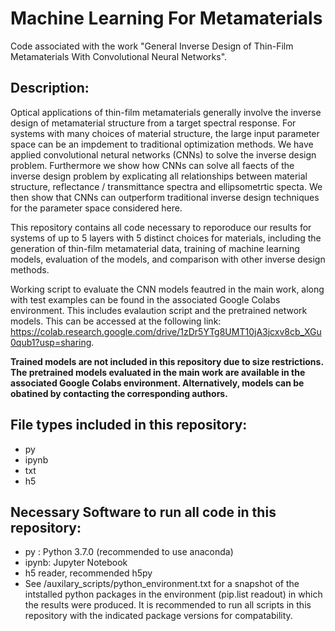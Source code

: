 # Machine Learning For Metamaterials

Code associated with the work "General Inverse Design of Thin-Film Metamaterials With Convolutional Neural Networks". 

## Description:

Optical applications of thin-film metamaterials generally involve the inverse design of metamaterial structure from a target spectral response. For systems with many choices of material structure, the large input parameter space can be an impdement to traditional optimization methods. We have applied convolutional netural networks (CNNs) to solve the inverse design problem. Furthermore we show how CNNs can solve all faects of the inverse design problem by explicating all relationships between material structure, reflectance / transmittance spectra and ellipsometrtic specta. We then show that CNNs can outperform traditional inverse design techniques for the parameter space considered here.

This repository contains all code necessary to reporoduce our results for systems of up to 5 layers with 5 distinct choices for materials, including the generation of thin-film metamaterial data, training of machine learning models, evaluation of the models, and comparison with other inverse design methods.

Working script to evaluate the CNN models feautred in the main work, along with test examples can be found in the associated Google Colabs environment. This includes evalaution script and the pretrained network models. This can be accessed at the following link:
https://colab.research.google.com/drive/1zDr5YTg8UMT10jA3jcxv8cb_XGu0qub1?usp=sharing. 

__Trained models are not included in this repository due to size restrictions. The pretrained models evaluated in the main work are available in the associated Google Colabs environment. Alternatively, models can be obatined by contacting the corresponding authors.__


## File types included in this repository:
- py 
- ipynb
- txt
- h5


## Necessary Software to run all code in this repository:
- py   : Python 3.7.0 (recommended to use anaconda)
- ipynb: Jupyter Notebook
- h5 reader, recommended h5py
- See /auxilary_scripts/python_environment.txt for a snapshot of the intstalled python packages in the environment (pip.list readout) in which the results were produced. It is recommended to run all scripts in this repository with the indicated package versions for compatability.
